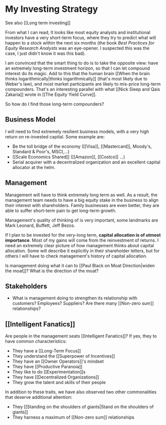 # My Investing Strategy

See also [[Long term investing]]


From what I can read, It looks like most equity analysts and institutional investors have a very short-term focus, where they try to predict what will happen to a stock within the next six months (the book *Best Practices for Equity Research Analysts* was an eye-opener. I suspected this was the case, I just didn't know it was this bad).

I am convinced that the smart thing to do is to take the opposite view: have an extremely long-term investment horizon, so that I can let compound interest do its magic. Add to this that the human brain [[When the brain thinks logarithmically|thinks logarithmically]] (that's most likely due to Weber's law), and most market participants are likely to mis-price long-term compounders. That's an interesting parallel with what [[Nick Sleep and Qais Zakaria]] wrote in [[The Equity Yield Curve]].


So how do I find those long-term compounders?

## Business Model
I will need to find extremely resilient business models, with a very high return on re-invested capital. Some example are:

- Be the toll bridge of the economy ([[Visa]], [[Mastercard]], Moody's, Standard & Poor's, MSCI,...)
- [[Scale Economics Shared]] ([[Amazon]], [[Costco]] ...)
- Serial acquirer with a decentralized organization and an excellent capital allocator at the helm. 



## Management
Management will have to think extremely long term as well. As a result, the management team needs to have a big equity stake in the business to align their interest with shareholders. Family businesses are even better, they are able to suffer short-term pain to get long-term growth.

Management's quality of thinking of  is very important, some landmarks are Mark Leonard, Buffett, Jeff Bezos.

If I plan to be invested for the very-long term, **capital allocation is of utmost importance**. Most of my gains will come from the reinvestment of returns. I need an extremely clear picture of how management thinks about capital allocation. Some will describe it explicitly in their shareholder letters, but for others I will have to check management's history of capital allocation.

Is management doing what it can to [[Paul Black on Moat Direction|widen the moat]]? What is the direction of the moat?


## Stakeholders
- What is management doing to strengthen its relationship with customers? Employees? Suppliers? Are there many [[Non-zero sum]] relationships?

## [[Intelligent Fanatics]]

Are people in the management seats [[Intelligent Fanatics]]? If yes, they to have common characteristics:
- They have a [[Long-Term Focus]]
- They understand the [[Superpower of Incentives]]
- They have an [[Owner Operators]]'s mindset
- They have [[Productive Paranoia]]
- They like to do [[Experimentation]]s
- They have [[Decentralized Organizations]]
- They grow the talent and skills of their people

In addition to these traits, we have also observed two other commonalities that deserve additional attention:
- They [[Standing on the shoulders of giants|Stand on the shoulders of giants]]
- They harness a maximum of [[Non-zero sum]] relationships











